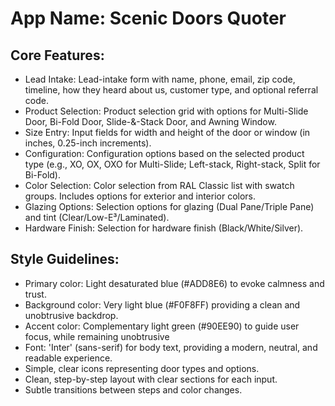 # **App Name**: Scenic Doors Quoter

## Core Features:

- Lead Intake: Lead-intake form with name, phone, email, zip code, timeline, how they heard about us, customer type, and optional referral code.
- Product Selection: Product selection grid with options for Multi-Slide Door, Bi-Fold Door, Slide-&-Stack Door, and Awning Window.
- Size Entry: Input fields for width and height of the door or window (in inches, 0.25-inch increments).
- Configuration: Configuration options based on the selected product type (e.g., XO, OX, OXO for Multi-Slide; Left-stack, Right-stack, Split for Bi-Fold).
- Color Selection: Color selection from RAL Classic list with swatch groups. Includes options for exterior and interior colors.
- Glazing Options: Selection options for glazing (Dual Pane/Triple Pane) and tint (Clear/Low-E³/Laminated).
- Hardware Finish: Selection for hardware finish (Black/White/Silver).

## Style Guidelines:

- Primary color: Light desaturated blue (#ADD8E6) to evoke calmness and trust.
- Background color: Very light blue (#F0F8FF) providing a clean and unobtrusive backdrop.
- Accent color: Complementary light green (#90EE90) to guide user focus, while remaining unobtrusive
- Font: 'Inter' (sans-serif) for body text, providing a modern, neutral, and readable experience.
- Simple, clear icons representing door types and options.
- Clean, step-by-step layout with clear sections for each input.
- Subtle transitions between steps and color changes.
